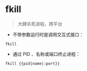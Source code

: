 # fkill

> 大肆杀死进程，跨平台

- 不带参数运行时是调用交互式接口：

`fkill`

- 通过 PID 、名称或端口终止进程：

`fkill {{pid|name|:port}}`

[#]: contributors: ([潘潘]，[Datura stramonium L.])